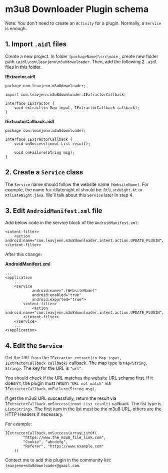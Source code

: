 # m3u8 Downloader Plugin schema

Note: You don't need to create an `Activity` for a plugin. Normally, a `Service` is enough.

## 1. Import `.aidl` files
Create a new project. In folder `[packageName]\src\main` , create new folder path `\aidl\com\leavjenn\m3u8downloader`. Then, add the following 2 `.aidl` files in this folder.

__IExtractor.aidl__
```
package com.leavjenn.m3u8downloader;

import com.leavjenn.m3u8downloader.IExtractorCallback;

interface IExtractor {
    void extract(in Map input, IExtractorCallback callback);
}
```

__IExtractorCallback.aidl__
```
package com.leavjenn.m3u8downloader;

interface IExtractorCallback {
    void onSuccess(inout List result);

    void onFailure(String msg);
}
```


## 2. Create a `Service` class
The `Service` name should follow the website name `[WebsiteName]`. For example, the name for rtllatenight.nl should be: `RtlLateNight.kt` or `RtlLateNight.java`. We'll talk about this `Service` later in step 4.


## 3. Edit `AndroidManifest.xml` file
Add below code in the service block of the `AndroidManifest.xml`:
```
<intent-filter>
	<action android:name="com.leavjenn.m3u8downloader.intent.action.UPDATE_PLUGIN"/>
</intent-filter>
```
After this change:

__AndroidManifest.xml__
```
...
<application
	...
	<service
			android:name=".[WebsiteName]"
			android:enabled="true"
			android:exported="true">
		<intent-filter>
			<action android:name="com.leavjenn.m3u8downloader.intent.action.UPDATE_PLUGIN"/>
		</intent-filter>
	</service>
	...
</application>
```


## 4. Edit the `Service`
Get the URL from the `IExtractor.extract(in Map input, IExtractorCallback callback)` callback. The map type is `Map<String, String>`. The key for the URL is `"url"`.

You should check if the URL matches the website URL schame first. If it doesn't, the plugin must return `"URL not match"` via `IExtractorCallback.onFailure(String msg)`.

If get the m3u8 URL successfully, return the result via `IExtractorCallback.onSuccess(inout List result)` callback. The list type is `List<String>`. The first item in the list must be the m3u8 URL, others are the HTTP Headers if necessary.

For example: 
```
IExtractorCallback.onSuccess(arrayListOf(
		"https://www.the_m3u8_file_link.com",
		"Cookie", "abcdefg",
		"Referer", "https://www.example.com"
	))
```

Contect me to add this plugin in the community list: `leavjenn+m3u8downloader@gmail.com`.
